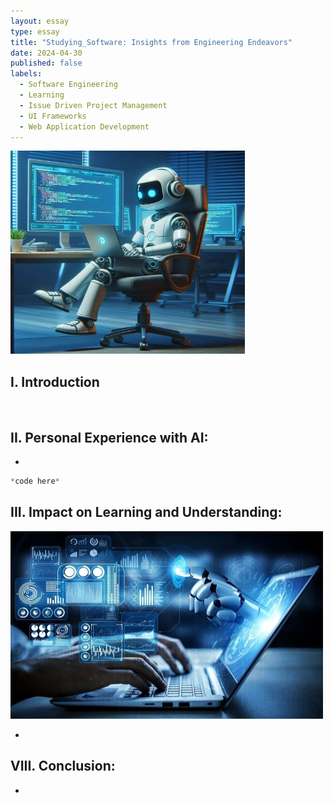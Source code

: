 ```yaml
---
layout: essay
type: essay
title: "Studying_Software: Insights from Engineering Endeavors"
date: 2024-04-30
published: false
labels:
  - Software Engineering
  - Learning
  - Issue Driven Project Management
  - UI Frameworks
  - Web Application Development
---
```


<img width="375px" height="325px"
     class="rounded float-start pe-4" 
     src="../img/academia/ai-robot-coding.jpeg" >

## I. Introduction

&nbsp;

## II. Personal Experience with AI:

*

```jsx
*code here*
```

## III. Impact on Learning and Understanding:

<img width="500px" height="300px"
     class="rounded float-start pe-4" 
     src="../img/academia/ai-robot-coding-4.jpeg" >

*

## VIII. Conclusion:

*
